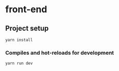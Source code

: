 # front-end

## Project setup
```
yarn install
```

### Compiles and hot-reloads for development
```
yarn run dev
```